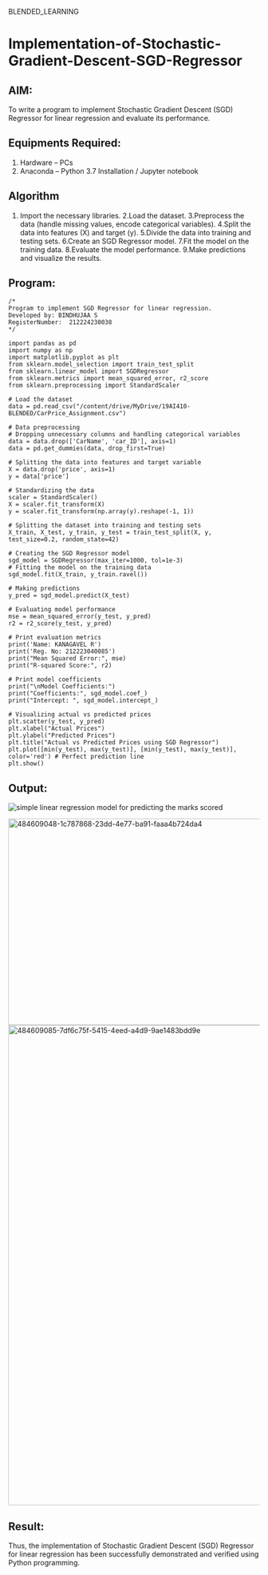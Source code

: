 BLENDED_LEARNING
# Implementation-of-Stochastic-Gradient-Descent-SGD-Regressor

## AIM:
To write a program to implement Stochastic Gradient Descent (SGD) Regressor for linear regression and evaluate its performance.

## Equipments Required:
1. Hardware – PCs
2. Anaconda – Python 3.7 Installation / Jupyter notebook

## Algorithm
1. Import the necessary libraries.
2.Load the dataset.
3.Preprocess the data (handle missing values, encode categorical variables).
4.Split the data into features (X) and target (y).
5.Divide the data into training and testing sets. 6.Create an SGD Regressor model. 7.Fit the model on the training data. 8.Evaluate the model performance. 9.Make predictions and visualize the results.


## Program:
```
/*
Program to implement SGD Regressor for linear regression.
Developed by: BINDHUJAA S
RegisterNumber:  212224230038
*/

import pandas as pd
import numpy as np
import matplotlib.pyplot as plt
from sklearn.model_selection import train_test_split
from sklearn.linear_model import SGDRegressor
from sklearn.metrics import mean_squared_error, r2_score
from sklearn.preprocessing import StandardScaler

# Load the dataset
data = pd.read_csv("/content/drive/MyDrive/19AI410-BLENDED/CarPrice_Assignment.csv")

# Data preprocessing
# Dropping unnecessary columns and handling categorical variables
data = data.drop(['CarName', 'car_ID'], axis=1)
data = pd.get_dummies(data, drop_first=True)

# Splitting the data into features and target variable
X = data.drop('price', axis=1)
y = data['price']

# Standardizing the data
scaler = StandardScaler()
X = scaler.fit_transform(X)
y = scaler.fit_transform(np.array(y).reshape(-1, 1))

# Splitting the dataset into training and testing sets
X_train, X_test, y_train, y_test = train_test_split(X, y, test_size=0.2, random_state=42)

# Creating the SGD Regressor model
sgd_model = SGDRegressor(max_iter=1000, tol=1e-3)
# Fitting the model on the training data
sgd_model.fit(X_train, y_train.ravel())

# Making predictions
y_pred = sgd_model.predict(X_test)

# Evaluating model performance
mse = mean_squared_error(y_test, y_pred)
r2 = r2_score(y_test, y_pred)

# Print evaluation metrics
print('Name: KANAGAVEL R')
print('Reg. No: 212223040085')
print("Mean Squared Error:", mse)
print("R-squared Score:", r2)

# Print model coefficients
print("\nModel Coefficients:")
print("Coefficients:", sgd_model.coef_)
print("Intercept: ", sgd_model.intercept_)

# Visualizing actual vs predicted prices
plt.scatter(y_test, y_pred)
plt.xlabel("Actual Prices")
plt.ylabel("Predicted Prices")
plt.title("Actual vs Predicted Prices using SGD Regressor")
plt.plot([min(y_test), max(y_test)], [min(y_test), max(y_test)], color='red') # Perfect prediction line
plt.show()

```

## Output:
![simple linear regression model for predicting the marks scored](sam.png)

<img width="1436" height="413" alt="484609048-1c787868-23dd-4e77-ba91-faaa4b724da4" src="https://github.com/user-attachments/assets/1ce745eb-c64f-43c0-a359-81ef86b99cb6" />

<img width="1275" height="960" alt="484609085-7df6c75f-5415-4eed-a4d9-9ae1483bdd9e" src="https://github.com/user-attachments/assets/dea69e79-2049-4224-935a-396aee85f1b3" />

## Result:
Thus, the implementation of Stochastic Gradient Descent (SGD) Regressor for linear regression has been successfully demonstrated and verified using Python programming.
